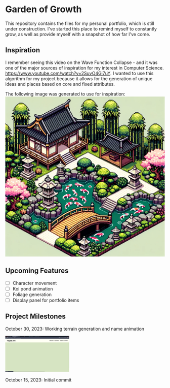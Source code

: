 # Garden of Growth

This repository contains the files for my personal portfolio, which is still
under construction. I've started this place to remind myself to constantly grow,
as well as provide myself with a snapshot of how far I've come.

## Inspiration

I remember seeing this video on the Wave Function Collapse - and it was one of
the major sources of inspiration for my interest in Computer Science.
https://www.youtube.com/watch?v=2SuvO4Gi7uY. I wanted to use this algorithm for
my project because it allows for the generation of unique ideas and places based
on core and fixed attributes.

The following image was generated to use for inspiration:
![design2](https://raw.githubusercontent.com/raybbian/garden-of-growth/master/planning/design2.webp)

## Upcoming Features

- [ ] Character movement
- [ ] Koi pond animation
- [ ] Foliage generation
- [ ] Display panel for portfolio items

## Project Milestones

October 30, 2023: Working terrain generation and name animation

<img src="/assets/devlog/tiles-name-demo.gif" width="40%" height="40%"/>

October 15, 2023: Initial commit
